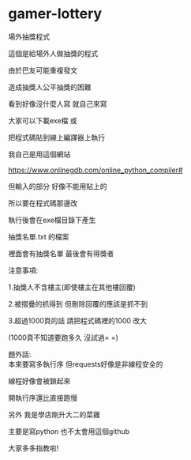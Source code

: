 # gamer-lottery
場外抽獎程式


這個是給場外人做抽獎的程式

由於巴友可能重複發文

造成抽獎人公平抽獎的困難

看到好像沒什麼人寫 就自己來寫
</br>

大家可以下載exe檔 或

把程式碼貼到線上編譯器上執行

我自己是用這個網站

https://www.onlinegdb.com/online_python_compiler#

但輸入的部分 好像不能用貼上的

所以要在程式碼那邊改
</br>

執行後會在exe檔目錄下產生

抽獎名單.txt 的檔案

裡面會有抽獎名單 最後會有得獎者

注意事項:

1.抽獎人不含樓主(即使樓主在其他樓回覆)

2.被摺疊的抓得到 但刪除回覆的應該是抓不到

3.超過1000頁的話 請把程式碼裡的1000 改大

(1000頁不知道要跑多久 沒試過= =)
</br>

題外話:</br>
本來要寫多執行序 但requests好像是非線程安全的

線程好像會被鎖起來

開執行序還比直接跑慢
</br>

另外 我是學店剛升大二的菜雞

主要是寫python 也不太會用這個github

大家多多指教啦!
